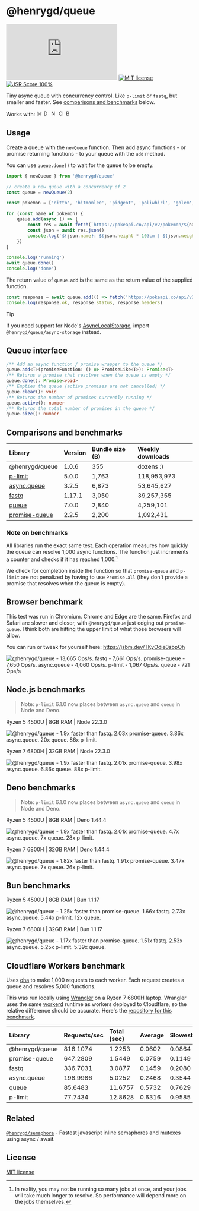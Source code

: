 [size-image]: https://img.shields.io/github/size/henrygd/queue/dist/index.min.js?style=flat
[license-image]: https://img.shields.io/github/license/henrygd/queue?style=flat&color=%2349ac0c
[license-url]: /LICENSE

# @henrygd/queue

[![File Size][size-image]](https://github.com/henrygd/queue/blob/main/dist/index.min.js) [![MIT license][license-image]][license-url] [![JSR Score 100%](https://jsr.io/badges/@henrygd/queue/score)](https://jsr.io/@henrygd/queue)

Tiny async queue with concurrency control. Like `p-limit` or `fastq`, but smaller and faster. See [comparisons and benchmarks](#comparisons-and-benchmarks) below.

Works with: <img alt="browsers" title="This package works with browsers." height="16px" src="https://jsr.io/logos/browsers.svg" /> <img alt="Deno" title="This package works with Deno." height="16px" src="https://jsr.io/logos/deno.svg" /> <img alt="Node.js" title="This package works with Node.js" height="16px" src="https://jsr.io/logos/node.svg" /> <img alt="Cloudflare Workers" title="This package works with Cloudflare Workers." height="16px" src="https://jsr.io/logos/cloudflare-workers.svg" /> <img alt="Bun" title="This package works with Bun." height="16px" src="https://jsr.io/logos/bun.svg" />

## Usage

Create a queue with the `newQueue` function. Then add async functions - or promise returning functions - to your queue with the `add` method.

You can use `queue.done()` to wait for the queue to be empty.

<!-- prettier-ignore -->
```ts
import { newQueue } from '@henrygd/queue'

// create a new queue with a concurrency of 2
const queue = newQueue(2)

const pokemon = ['ditto', 'hitmonlee', 'pidgeot', 'poliwhirl', 'golem', 'charizard']

for (const name of pokemon) {
    queue.add(async () => {
        const res = await fetch(`https://pokeapi.co/api/v2/pokemon/${name}`)
        const json = await res.json()
        console.log(`${json.name}: ${json.height * 10}cm | ${json.weight / 10}kg`)
    })
}

console.log('running')
await queue.done()
console.log('done')
```

The return value of `queue.add` is the same as the return value of the supplied function.

```ts
const response = await queue.add(() => fetch('https://pokeapi.co/api/v2/pokemon'))
console.log(response.ok, response.status, response.headers)
```

> [!TIP]
> If you need support for Node's [AsyncLocalStorage](https://nodejs.org/api/async_context.html#introduction), import `@henrygd/queue/async-storage` instead.

## Queue interface

```ts
/** Add an async function / promise wrapper to the queue */
queue.add<T>(promiseFunction: () => PromiseLike<T>): Promise<T>
/** Returns a promise that resolves when the queue is empty */
queue.done(): Promise<void>
/** Empties the queue (active promises are not cancelled) */
queue.clear(): void
/** Returns the number of promises currently running */
queue.active(): number
/** Returns the total number of promises in the queue */
queue.size(): number
```

## Comparisons and benchmarks

| Library                                                         | Version | Bundle size (B) | Weekly downloads |
| :-------------------------------------------------------------- | :------ | :-------------- | :--------------- |
| @henrygd/queue                                                  | 1.0.6   | 355             | dozens :)        |
| [p-limit](https://github.com/sindresorhus/p-limit)              | 5.0.0   | 1,763           | 118,953,973      |
| [async.queue](https://github.com/caolan/async)                  | 3.2.5   | 6,873           | 53,645,627       |
| [fastq](https://github.com/mcollina/fastq)                      | 1.17.1  | 3,050           | 39,257,355       |
| [queue](https://github.com/jessetane/queue)                     | 7.0.0   | 2,840           | 4,259,101        |
| [promise-queue](https://github.com/promise-queue/promise-queue) | 2.2.5   | 2,200           | 1,092,431        |

### Note on benchmarks

All libraries run the exact same test. Each operation measures how quickly the queue can resolve 1,000 async functions. The function just increments a counter and checks if it has reached 1,000.[^benchmark]

We check for completion inside the function so that `promise-queue` and `p-limit` are not penalized by having to use `Promise.all` (they don't provide a promise that resolves when the queue is empty).

## Browser benchmark

This test was run in Chromium. Chrome and Edge are the same. Firefox and Safari are slower and closer, with `@henrygd/queue` just edging out `promise-queue`. I think both are hitting the upper limit of what those browsers will allow.

You can run or tweak for yourself here: https://jsbm.dev/TKyOdie0sbpOh

![@henrygd/queue - 13,665 Ops/s. fastq - 7,661 Ops/s. promise-queue - 7,650 Ops/s. async.queue - 4,060 Ops/s. p-limit - 1,067 Ops/s. queue - 721 Ops/s](https://henrygd-assets.b-cdn.net/queue/106/browser-benchmark.png)

## Node.js benchmarks

> Note: `p-limit` 6.1.0 now places between `async.queue` and `queue` in Node and Deno.

Ryzen 5 4500U | 8GB RAM | Node 22.3.0

![@henrygd/queue - 1.9x faster than fastq. 2.03x promise-queue. 3.86x async.queue. 20x queue. 86x p-limit.](https://henrygd-assets.b-cdn.net/queue/106/node-4500.png)

Ryzen 7 6800H | 32GB RAM | Node 22.3.0

![@henrygd/queue - 1.9x faster than fastq. 2.01x promise-queue. 3.98x async.queue. 6.86x queue. 88x p-limit.](https://henrygd-assets.b-cdn.net/queue/106/node-6800h.png)

## Deno benchmarks

> Note: `p-limit` 6.1.0 now places between `async.queue` and `queue` in Node and Deno.

Ryzen 5 4500U | 8GB RAM | Deno 1.44.4

![@henrygd/queue - 1.9x faster than fastq. 2.01x promise-queue. 4.7x async.queue. 7x queue. 28x p-limit.](https://henrygd-assets.b-cdn.net/queue/106/deno-4500.png)

Ryzen 7 6800H | 32GB RAM | Deno 1.44.4

![@henrygd/queue - 1.82x faster than fastq. 1.91x promise-queue. 3.47x async.queue. 7x queue. 26x p-limit.](https://henrygd-assets.b-cdn.net/queue/106/deno-6800h.png)

## Bun benchmarks

Ryzen 5 4500U | 8GB RAM | Bun 1.1.17

![@henrygd/queue - 1.25x faster than promise-queue. 1.66x fastq. 2.73x async.queue. 5.44x p-limit. 12x queue.](https://henrygd-assets.b-cdn.net/queue/106/bun-4500.png)

Ryzen 7 6800H | 32GB RAM | Bun 1.1.17

![@henrygd/queue - 1.17x faster than promise-queue. 1.51x fastq. 2.53x async.queue. 5.25x p-limit. 5.39x queue.](https://henrygd-assets.b-cdn.net/queue/106/bun-6800h.png)

## Cloudflare Workers benchmark

Uses [oha](https://github.com/hatoo/oha) to make 1,000 requests to each worker. Each request creates a queue and resolves 5,000 functions.

This was run locally using [Wrangler](https://developers.cloudflare.com/workers/get-started/guide/) on a Ryzen 7 6800H laptop. Wrangler uses the same [workerd](https://github.com/cloudflare/workerd) runtime as workers deployed to Cloudflare, so the relative difference should be accurate. Here's the [repository for this benchmark](https://github.com/henrygd/async-queue-wrangler-benchmark).

| Library        | Requests/sec | Total (sec) | Average | Slowest |
| :------------- | :----------- | :---------- | :------ | :------ |
| @henrygd/queue | 816.1074     | 1.2253      | 0.0602  | 0.0864  |
| promise-queue  | 647.2809     | 1.5449      | 0.0759  | 0.1149  |
| fastq          | 336.7031     | 3.0877      | 0.1459  | 0.2080  |
| async.queue    | 198.9986     | 5.0252      | 0.2468  | 0.3544  |
| queue          | 85.6483      | 11.6757     | 0.5732  | 0.7629  |
| p-limit        | 77.7434      | 12.8628     | 0.6316  | 0.9585  |

## Related

[`@henrygd/semaphore`](https://github.com/henrygd/semaphore) - Fastest javascript inline semaphores and mutexes using async / await.

## License

[MIT license](/LICENSE)

[^benchmark]: In reality, you may not be running so many jobs at once, and your jobs will take much longer to resolve. So performance will depend more on the jobs themselves.

